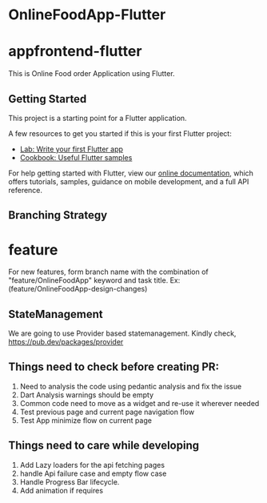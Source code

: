 # OnlineFoodApp-Flutter

# appfrontend-flutter

This is Online Food order Application using Flutter.

## Getting Started

This project is a starting point for a Flutter application.

A few resources to get you started if this is your first Flutter project:

- [Lab: Write your first Flutter app](https://flutter.dev/docs/get-started/codelab)
- [Cookbook: Useful Flutter samples](https://flutter.dev/docs/cookbook)

For help getting started with Flutter, view our
[online documentation](https://flutter.dev/docs), which offers tutorials,
samples, guidance on mobile development, and a full API reference.



## Branching Strategy

# feature

For new features, form branch name with the combination of "feature/OnlineFoodApp" keyword and task title.
Ex: (feature/OnlineFoodApp-design-changes)


## StateManagement

   We are going to use Provider based statemanagement. 
   Kindly check, https://pub.dev/packages/provider

## Things need to check before creating PR:

1. Need to analysis the code using pedantic analysis and fix the issue
2. Dart Analysis warnings should be empty
3. Common code need to move as a widget and re-use it wherever needed
4. Test previous page and current page navigation flow
5. Test App minimize flow on current page

## Things need to care while developing
1. Add Lazy loaders for the api fetching pages
2. handle Api failure case and  empty flow case
3. Handle Progress Bar lifecycle.
4. Add animation if requires





